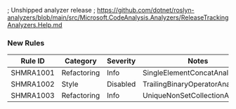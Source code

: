 ﻿; Unshipped analyzer release
; https://github.com/dotnet/roslyn-analyzers/blob/main/src/Microsoft.CodeAnalysis.Analyzers/ReleaseTrackingAnalyzers.Help.md

### New Rules

Rule ID | Category | Severity | Notes
--------|----------|----------|-------
SHMRA1001 | Refactoring | Info | SingleElementConcatAnalyzer
SHMRA1002 | Style | Disabled | TrailingBinaryOperatorAnalyzer
SHMRA1003 | Refactoring | Info | UniqueNonSetCollectionAnalyzer